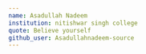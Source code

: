 ```yaml
---
name: Asadullah Nadeem 
institution: nitishwar singh college 
quote: Believe yourself
github_user: Asadullahnadeem-source
---
```

